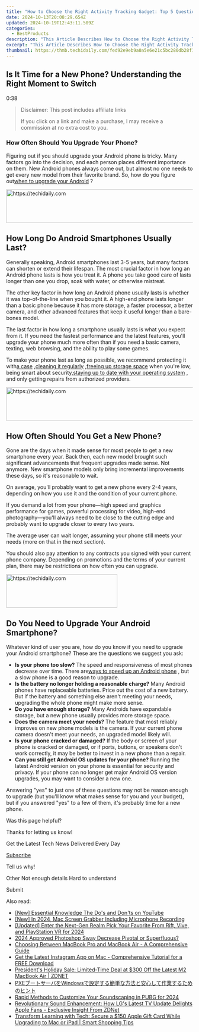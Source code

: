 ```yaml
---
title: "How to Choose the Right Activity Tracking Gadget: Top 5 Questions Answered"
date: 2024-10-13T20:08:29.654Z
updated: 2024-10-19T12:43:11.509Z
categories:
  - BestProducts
description: "This Article Describes How to Choose the Right Activity Tracking Gadget: Top 5 Questions Answered"
excerpt: "This Article Describes How to Choose the Right Activity Tracking Gadget: Top 5 Questions Answered"
thumbnail: https://thmb.techidaily.com/fed92e9eb9a0a5e6e21c5bc280db28f15e68b19782ea8ac6138fc17b8fe856f7.jpg
---
```


## Is It Time for a New Phone? Understanding the Right Moment to Switch
0:38

>  Disclaimer: This post includes affiliate links
>
>  If you click on a link and make a purchase, I may receive a commission at no extra cost to you.
>

### How Often Should You Upgrade Your Phone?

 Figuring out if you should upgrade your Android phone is tricky. Many factors go into the decision, and each person places different importance on them. New Android phones always come out, but almost no one needs to get every new model from their favorite brand. So, how do you figure out[when to upgrade your Android](https://www.lifewire.com/new-android-phone-or-wait-1616824) ?

<!-- affiliate ads begin -->
<a href="https://appsumo.8odi.net/c/5597632/2129739/7443" target="_top" id="2129739">
  <img src="//a.impactradius-go.com/display-ad/7443-2129739" border="0" alt="https://techidaily.com" width="728" height="90"/>
</a>
<img height="0" width="0" src="https://appsumo.8odi.net/i/5597632/2129739/7443" style="position:absolute;visibility:hidden;" border="0" />
<!-- affiliate ads end -->

## How Long Do Android Smartphones Usually Last?

 Generally speaking, Android smartphones last 3-5 years, but many factors can shorten or extend their lifespan. The most crucial factor in how long an Android phone lasts is how you treat it. A phone you take good care of lasts longer than one you drop, soak with water, or otherwise mistreat.

 The other key factor in how long an Android phone usually lasts is whether it was top-of-the-line when you bought it. A high-end phone lasts longer than a basic phone because it has more storage, a faster processor, a better camera, and other advanced features that keep it useful longer than a bare-bones model.

 The last factor in how long a smartphone usually lasts is what you expect from it. If you need the fastest performance and the latest features, you'll upgrade your phone much more often than if you need a basic camera, texting, web browsing, and the ability to play some games.  

 To make your phone last as long as possible, we recommend protecting it with[a case](https://www.lifewire.com/best-android-cases-4050600) ,[cleaning it regularly](https://www.lifewire.com/how-to-clean-phone-screen-4688907) ,[freeing up storage space](https://www.lifewire.com/free-up-space-on-android-5101088) when you're low, being smart about security,[staying up to date with your operating system](https://www.lifewire.com/update-your-android-os-121662) , and only getting repairs from authorized providers.

<!-- affiliate ads begin -->
<a href="https://appsumo.8odi.net/c/5597632/2049378/7443" target="_top" id="2049378">
  <img src="//a.impactradius-go.com/display-ad/7443-2049378" border="0" alt="https://techidaily.com" width="728" height="90"/>
</a>
<img height="0" width="0" src="https://appsumo.8odi.net/i/5597632/2049378/7443" style="position:absolute;visibility:hidden;" border="0" />
<!-- affiliate ads end -->

## How Often Should You Get a New Phone?

 Gone are the days when it made sense for most people to get a new smartphone every year. Back then, each new model brought such significant advancements that frequent upgrades made sense. Not anymore. New smartphone models only bring incremental improvements these days, so it's reasonable to wait.

 On average, you'll probably want to get a new phone every 2-4 years, depending on how you use it and the condition of your current phone.

 If you demand a lot from your phone—high speed and graphics performance for games, powerful processing for video, high-end photography—you'll always need to be close to the cutting edge and probably want to upgrade closer to every two years.

 The average user can wait longer, assuming your phone still meets your needs (more on that in the next section).

 You should also pay attention to any contracts you signed with your current phone company. Depending on promotions and the terms of your current plan, there may be restrictions on how often you can upgrade.

<!-- affiliate ads begin -->
<a href="https://laganoo.pxf.io/c/5597632/1657396/16446" target="_top" id="1657396">
  <img src="//a.impactradius-go.com/display-ad/16446-1657396" border="0" alt="https://techidaily.com" width="300" height="90"/>
</a>
<img height="0" width="0" src="https://laganoo.pxf.io/i/5597632/1657396/16446" style="position:absolute;visibility:hidden;" border="0" />
<!-- affiliate ads end -->

## Do You Need to Upgrade Your Android Smartphone?

 Whatever kind of user you are, how do you know if you need to upgrade your Android smartphone? These are the questions we suggest you ask:

* **Is your phone too slow?** The speed and responsiveness of most phones decrease over time. There are[ways to speed up an Android phone](https://www.lifewire.com/make-android-faster-7105795) , but a slow phone is a good reason to upgrade.
* **Is the battery no longer holding a reasonable charge?** Many Android phones have replaceable batteries. Price out the cost of a new battery. But if the battery and something else aren't meeting your needs, upgrading the whole phone might make more sense.
* **Do you have enough storage?** Many Androids have expandable storage, but a new phone usually provides more storage space.
* **Does the camera meet your needs?** The feature that most reliably improves on new phone models is the camera. If your current phone camera doesn't meet your needs, an upgraded model likely will.
* **Is your phone cracked or damaged?** If the body or screen of your phone is cracked or damaged, or if ports, buttons, or speakers don't work correctly, it may be better to invest in a new phone than a repair.
* **Can you still get Android OS updates for your phone?** Running the latest Android version on your phone is essential for security and privacy. If your phone can no longer get major Android OS version upgrades, you may want to consider a new one.

 Answering "yes" to just one of these questions may not be reason enough to upgrade (but you'll know what makes sense for you and your budget), but if you answered "yes" to a few of them, it's probably time for a new phone.  

Was this page helpful?

Thanks for letting us know!

 Get the Latest Tech News Delivered Every Day

[Subscribe](https://www.lifewire.com/#)

Tell us why!

 Other  Not enough details  Hard to understand

 Submit

<ins class="adsbygoogle"
     style="display:block"
     data-ad-format="autorelaxed"
     data-ad-client="ca-pub-7571918770474297"
     data-ad-slot="1223367746"></ins>

<ins class="adsbygoogle"
     style="display:block"
     data-ad-client="ca-pub-7571918770474297"
     data-ad-slot="8358498916"
     data-ad-format="auto"
     data-full-width-responsive="true"></ins>

<span class="atpl-alsoreadstyle">Also read:</span>
<div><ul>
<li><a href="https://youtube-tips.techidaily.com/ssential-knowledge-the-dos-and-donts-on-youtube/"><u>[New] Essential Knowledge The Do's and Don'ts on YouTube</u></a></li>
<li><a href="https://screen-video-capture.techidaily.com/new-in-2024-mac-screen-grabber-including-microphone-recording/"><u>[New] In 2024, Mac Screen Grabber Including Microphone Recording</u></a></li>
<li><a href="https://fox-helps.techidaily.com/updated-enter-the-next-gen-realm-pick-your-favorite-from-rift-vive-and-playstation-vr-for-2024/"><u>[Updated] Enter the Next-Gen Realm Pick Your Favorite From Rift, Vive, and PlayStation VR for 2024</u></a></li>
<li><a href="https://extra-guidance.techidaily.com/2024-approved-photoshop-sway-decrease-pivotal-or-superfluous/"><u>2024 Approved Photoshop Sway Decrease Pivotal or Superfluous?</u></a></li>
<li><a href="https://technical-tips.techidaily.com/choosing-between-macbook-pro-and-macbook-air-a-comprehensive-guide/"><u>Choosing Between MacBook Pro and MacBook Air - A Comprehensive Guide</u></a></li>
<li><a href="https://vp-tips.techidaily.com/get-the-latest-instagram-app-on-mac-comprehensive-tutorial-for-a-free-download/"><u>Get the Latest Instagram App on Mac - Comprehensive Tutorial for a FREE Download</u></a></li>
<li><a href="https://technical-tips.techidaily.com/presidents-holiday-sale-limited-time-deal-at-300-off-the-latest-m2-macbook-air-zdnet/"><u>President's Holiday Sale: Limited-Time Deal at $300 Off the Latest M2 MacBook Air | ZDNET</u></a></li>
<li><a href="https://solve-info.techidaily.com/pxewindows/"><u>PXEブートサーバをWindowsで設定する簡単な方法と安心して作業するためのヒント</u></a></li>
<li><a href="https://extra-guidance.techidaily.com/rapid-methods-to-customize-your-soundscaping-in-pubg-for-2024/"><u>Rapid Methods to Customize Your Soundscaping in PUBG for 2024</u></a></li>
<li><a href="https://technical-tips.techidaily.com/revolutionary-sound-enhancement-how-lgs-latest-tv-update-delights-apple-fans-exclusive-insight-from-zdnet/"><u>Revolutionary Sound Enhancement: How LG's Latest TV Update Delights Apple Fans - Exclusive Insight From ZDNet</u></a></li>
<li><a href="https://technical-tips.techidaily.com/transform-learning-with-tech-secure-a-150-apple-gift-card-while-upgrading-to-mac-or-ipad-smart-shopping-tips/"><u>Transform Learning with Tech: Secure a $150 Apple Gift Card While Upgrading to Mac or iPad | Smart Shopping Tips</u></a></li>
</ul></div>


